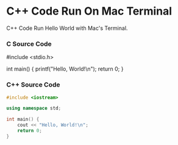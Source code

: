 # C++ Code Run On Mac Terminal
C++ Code Run Hello World with Mac's Terminal.


### C Source Code
#include <stdio.h>

int main() {
    printf("Hello, World!\n");
    return 0;
}

### C++ Source Code

```c++
#include <iostream>

using namespace std;

int main() { 
    cout << "Hello, World!\n"; 
    return 0;
}
```
